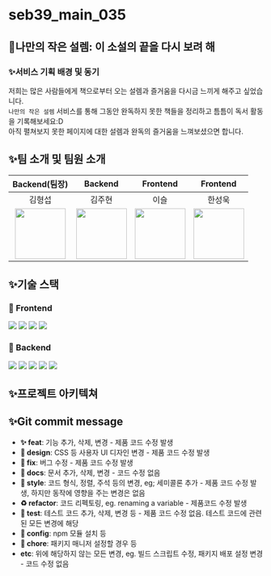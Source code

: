 # seb39_main_035

## 🎉나만의 작은 설렘: 이 소설의 끝을 다시 보려 해

### ✨서비스 기획 배경 및 동기

저희는 많은 사람들에게 책으로부터 오는 설렘과 즐거움을 다시금 느끼게 해주고 싶었습니다.</br>
`나만의 작은 설렘` 서비스를 통해 그동안 완독하지 못한 책들을 정리하고 틈틈이 독서 활동을 기록해보세요:D</br>
아직 펼쳐보지 못한 페이지에 대한 설렘과 완독의 즐거움을 느껴보셨으면 합니다.

## ✨팀 소개 및 팀원 소개

|                                        Backend(팀장)                                        |                                           Backend                                           |                                          Frontend                                          |                                          Frontend                                          |
| :-----------------------------------------------------------------------------------------: | :-----------------------------------------------------------------------------------------: | :----------------------------------------------------------------------------------------: | :----------------------------------------------------------------------------------------: |
|                                           김형섭                                            |                                           김주현                                            |                                            이슬                                            |                                           한성욱                                           |
| <img src="https://avatars.githubusercontent.com/u/104135974?v=4" width="100" height="100"/> | <img src="https://avatars.githubusercontent.com/u/104332880?v=4" width="100" height="100"/> | <img src="https://avatars.githubusercontent.com/u/96093996?v=4" width="100" height="100"/> | <img src="https://avatars.githubusercontent.com/u/27681985?v=4" width="100" height="100"/> |

## ✨기술 스택

### 🔧 Frontend </br>

<img src="https://img.shields.io/badge/typescript-3178C6?style=for-the-badge&logo=typescript&logoColor=black"> <img src="https://img.shields.io/badge/styled_components-DB7093?style=for-the-badge&logo=styled-components&logoColor=black"> <img src="https://img.shields.io/badge/react-61DAFB?style=for-the-badge&logo=react&logoColor=black"> <img src="https://img.shields.io/badge/redux-764ABC?style=for-the-badge&logo=redux&logoColor=black">

### 🔧 Backend </br>
<img src="https://img.shields.io/badge/java-007396?style=for-the-badge&logo=java&logoColor=white"> <img src="https://img.shields.io/badge/spring-6DB33F?style=for-the-badge&logo=spring&logoColor=white"> <img src="https://img.shields.io/badge/mysql-4479A1?style=for-the-badge&logo=mysql&logoColor=white"> 
<img src="https://img.shields.io/badge/JWT-000000?style=for-the-badge&logo=jwt&logoColor=white">
<img src="https://img.shields.io/badge/Amazon_AWS-FF9900?style=for-the-badge&logo=amazonaws&logoColor=white">

  
## ✨프로젝트 아키텍쳐

## ✨Git commit message

- **✨ feat**: 기능 추가, 삭제, 변경 - 제품 코드 수정 발생
- **💄 design**: CSS 등 사용자 UI 디자인 변경 - 제품 코드 수정 발생
- **🐛 fix**: 버그 수정 - 제품 코드 수정 발생
- **📝 docs**: 문서 추가, 삭제, 변경 - 코드 수정 없음
- **🎨 style**: 코드 형식, 정렬, 주석 등의 변경, eg; 세미콜론 추가 - 제품 코드 수정 발생, 하지만 동작에 영향을 주는 변경은 없음
- **♻️ refactor**: 코드 리펙토링, eg. renaming a variable - 제품코드 수정 발생
- **🧪 test**: 테스트 코드 추가, 삭제, 변경 등 - 제품 코드 수정 없음. 테스트 코드에 관련된 모든 변경에 해당
- **🔧 config**: npm 모듈 설치 등
- **🌱 chore**: 패키지 매니저 설정할 경우 등
- **etc**: 위에 해당하지 않는 모든 변경, eg. 빌드 스크립트 수정, 패키지 배포 설정 변경 - 코드 수정 없음
